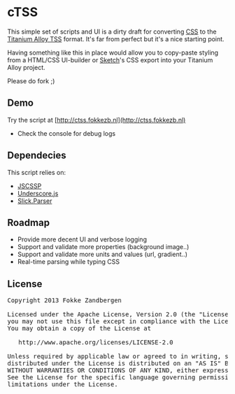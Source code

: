 # cTSS
This simple set of scripts and UI is a dirty draft for converting [CSS](http://www.w3schools.com/css/) to the [Titanium Alloy TSS](http://docs.appcelerator.com/titanium/latest/#!/guide/Alloy_Styles_and_Themes) format. It's far from perfect but it's a nice starting point.

Having something like this in place would allow you to copy-paste styling from a HTML/CSS UI-builder or [Sketch](http://www.bohemiancoding.com/sketch/)'s CSS export into your Titanium Alloy project.

Please do fork ;)

## Demo
Try the script at [http://ctss.fokkezb.nl](http://ctss.fokkezb.nl)

* Check the console for debug logs

## Dependecies
This script relies on:

* [JSCSSP](http://www.glazman.org/JSCSSP/)
* [Underscore.js](http://underscorejs.org)
* [Slick.Parser](https://github.com/mootools/slick)

## Roadmap
* Provide more decent UI and verbose logging
* Support and validate more properties (background image..)
* Support and validate more units and values (url, gradient..)
* Real-time parsing while typing CSS

## License

<pre>
Copyright 2013 Fokke Zandbergen

Licensed under the Apache License, Version 2.0 (the "License");
you may not use this file except in compliance with the License.
You may obtain a copy of the License at

   http://www.apache.org/licenses/LICENSE-2.0

Unless required by applicable law or agreed to in writing, software
distributed under the License is distributed on an "AS IS" BASIS,
WITHOUT WARRANTIES OR CONDITIONS OF ANY KIND, either express or implied.
See the License for the specific language governing permissions and
limitations under the License.
</pre>